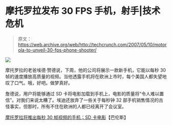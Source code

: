 # 摩托罗拉发布 30 FPS 手机，射手|技术危机

> 原文：<https://web.archive.org/web/http://techcrunch.com/2007/05/10/motorola-to-unveil-30-fps-phone-shooter/>

![](img/7855e9599f65664e6d1fc0a4b4ac624f.png)

摩托罗拉的老爸埃德·赞德说，下周，他的公司将展示一款新手机，它能以每秒 30 帧的速度播放高质量的视频。当他透露手机将在欧洲上市时，每个美国人都失望地叹了口气。哦，好吧。做梦真好。

詹德说，用户将能够通过 SD 卡将电影加载到手机上，电影的质量将“令人难以置信”。对我们来说太糟了。埃迪还放弃了一些关于每秒钟 32 部手机销售情况的古怪事实，但那时，所有不住在欧洲的人都已经离开了会议室。

[摩托罗拉将推出每秒 30 帧视频的手机；SD 卡电影](https://web.archive.org/web/20150910154721/http://blogs.barrons.com/techtraderdaily/2007/05/09/motorola-to-unveil-phone-with-30-frame-per-second-video-movies-on-sd-cards/)【巴伦斯】